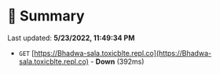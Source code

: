 # 📖 Summary
Last updated: **5/23/2022, 11:49:34 PM**

- `GET` [https://Bhadwa-sala.toxicblte.repl.co](https://Bhadwa-sala.toxicblte.repl.co) - **Down** (392ms)
